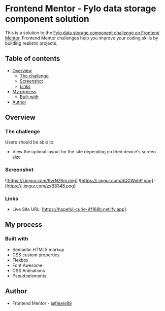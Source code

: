# Frontend Mentor - Fylo data storage component solution

This is a solution to the [Fylo data storage component challenge on Frontend Mentor](https://www.frontendmentor.io/challenges/fylo-data-storage-component-1dZPRbV5n). Frontend Mentor challenges help you improve your coding skills by building realistic projects. 

## Table of contents

- [Overview](#overview)
  - [The challenge](#the-challenge)
  - [Screenshot](#screenshot)
  - [Links](#links)
- [My process](#my-process)
  - [Built with](#built-with)
- [Author](#author)

## Overview

### The challenge

Users should be able to:

- View the optimal layout for the site depending on their device's screen size

### Screenshot

![https://i.imgur.com/9yrN7Bm.png]
![https://i.imgur.com/dQGWnhP.png]
![https://i.imgur.com/zxB8348.png]


### Links

- Live Site URL: [https://hopeful-curie-4f168b.netlify.app]

## My process

### Built with

- Semantic HTML5 markup
- CSS custom properties
- Flexbox
- Font Awesome
- CSS Animations
- Pseudoelements

## Author

- Frontend Mentor - [@flexer89](https://www.frontendmentor.io/profile/flexer89)